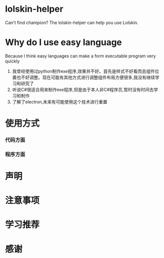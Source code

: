 # lolskin-helper
Can't find champion? The lolskin-helper can help you use Lolskin.


# Why do I use easy language
Because I think easy languages can make a form executable program very quickly

1. 我曾经使用过python制作exe程序,效果并不好。首先是样式不好看而且组件位置也不好调整。现在可能有其他方式进行调整组件布局方便很多,我没有继续学习和研究了
2. 听说C#很适合用来制作exe程序,但是由于本人非C#程序员,暂时没有时间去学习和制作
3. 了解了electron,未来有可能使用这个技术进行重置


# 使用方式
### 代码方面


### 程序方面



# 声明



# 注意事项


# 学习推荐


# 感谢

